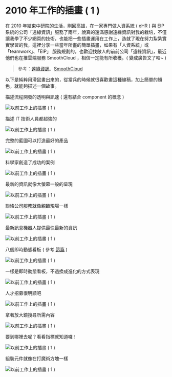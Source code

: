 # 2010 年工作的插畫 ( 1 )  

在 2010 年結束中研院的生活，剛回高雄，在一家專門做人資系統 ( eHR ) 與 EIP 系統的公司「遠綠資訊」服務了兩年，說真的還滿感謝遠綠資訊對我的栽培，不僅讓我學了不少網頁的技術，也能把一些插畫運用在工作上，造就了現在努力紮紮實實學習的我，這裡分享一些當年所畫的簡單插畫，如果有「人資系統」或 「teamwork」、「EIP」 服務規劃的，也歡迎找敝人的前前公司「遠綠資訊」，最近他們也在推雲端服務 SmoothCloud ，相信一定能有所收穫。( 變成廣告文了哈~ )

> 參考：[遠綠資訊](http://www.doublegreen.com/)、[SmoothCloud](http://www.smoothcloud.asia/)

以下是純粹用滑鼠畫出來的，從當兵的時候就很喜歡畫這種線稿，加上簡單的顏色，就能夠描述一個故事。

描述流程開發的透明與訊速 ( 還有結合 component 的概念 )

![以前工作上的插畫 ( 1 )](/img/articles/201412/20141211_1_02.jpg)

描述 IT 技術人員都超強的

![以前工作上的插畫 ( 1 )](/img/articles/201412/20141211_1_03.jpg)

完整的藍圖可以打造最好的產品

![以前工作上的插畫 ( 1 )](/img/articles/201412/20141211_1_04.jpg)

科學家創造了成功的案例

![以前工作上的插畫 ( 1 )](/img/articles/201412/20141211_1_05.jpg)

最新的資訊就像大螢幕一般的呈現

![以前工作上的插畫 ( 1 )](/img/articles/201412/20141211_1_06.jpg)

聯絡公司服務就像親臨現場一樣

![以前工作上的插畫 ( 1 )](/img/articles/201412/20141211_1_07.jpg)

最新訊息機器人提供最快最新的資訊

![以前工作上的插畫 ( 1 )](/img/articles/201412/20141211_1_08.jpg)

八個即時動態看板 ( 參考 [這篇](http://www.doublegreen.com/CustomerService/RdStatus.aspx) )

![以前工作上的插畫 ( 1 )](/img/articles/201412/20141211_1_09.jpg)

一樣是即時動態看板，不過換成進化的方式表現

![以前工作上的插畫 ( 1 )](/img/articles/201412/20141211_1_10.jpg)

人才招募很明顯吧

![以前工作上的插畫 ( 1 )](/img/articles/201412/20141211_1_11.jpg)

拿著放大鏡搜尋所需內容

![以前工作上的插畫 ( 1 )](/img/articles/201412/20141211_1_12.jpg)

要到哪裡去呢？看看指標就知道囉！

![以前工作上的插畫 ( 1 )](/img/articles/201412/20141211_1_13.jpg)

組裝元件就像在打魔術方塊一樣

![以前工作上的插畫 ( 1 )](/img/articles/201412/20141211_1_14.jpg)
